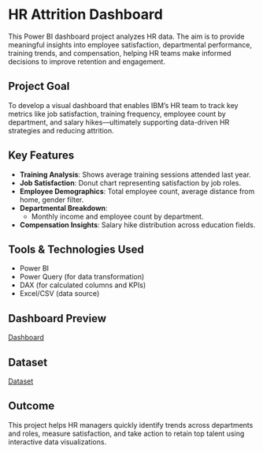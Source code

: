 #  HR Attrition Dashboard 

This Power BI dashboard project analyzes HR data. The aim is to provide meaningful insights into employee satisfaction, departmental performance, training trends, and compensation, helping HR teams make informed decisions to improve retention and engagement.

##  Project Goal

To develop a visual dashboard that enables IBM’s HR team to track key metrics like job satisfaction, training frequency, employee count by department, and salary hikes—ultimately supporting data-driven HR strategies and reducing attrition.

## Key Features

- **Training Analysis**: Shows average training sessions attended last year.
- **Job Satisfaction**: Donut chart representing satisfaction by job roles.
- **Employee Demographics**: Total employee count, average distance from home, gender filter.
- **Departmental Breakdown**:
  - Monthly income and employee count by department.
- **Compensation Insights**: Salary hike distribution across education fields.

## Tools & Technologies Used

- Power BI  
- Power Query (for data transformation)  
- DAX (for calculated columns and KPIs)  
- Excel/CSV (data source)

##  Dashboard Preview

<a href=https://github.com/akashj0322/Data-Analysis-Dashboard-2/blob/main/HR%20Analytics%20Dashboard.png>Dashboard </a>


##  Dataset

<a href=https://github.com/akashj0322/Data-Analysis-Dashboard-2/blob/main/HR-Employee-Attrition.csv>Dataset</a>

##  Outcome

This project helps HR managers quickly identify trends across departments and roles, measure satisfaction, and take action to retain top talent using interactive data visualizations.

